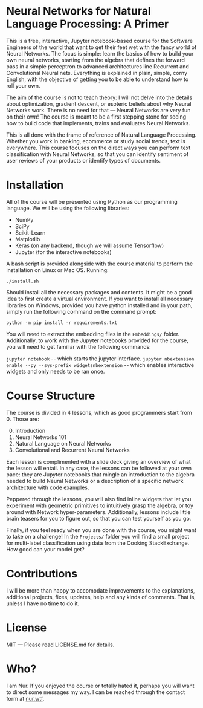 # Neural Networks for Natural Language Processing: A Primer

This is a free, interactive, Jupyter notebook-based course for the Software Engineers of the world
that want to get their feet wet with the fancy world of Neural Networks. The focus is simple: learn
the basics of how to build your own neural networks, starting from the algebra that defines the
forward pass in a simple perceptron to advanced architectures line Recurrent and Convolutional
Neural nets. Everything is explained in plain, simple, corny English, with the objective of getting
you to be able to understand how to roll your own.

The aim of the course is not to teach theory: I will not delve into the details about optimization,
gradient descent, or esoteric beliefs about why Neural Networks work. There is no need for that —
Neural Networks are very fun on their own! The course is meant to be a first stepping stone for
seeing how to build code that implements, trains and evaluates Neural Networks. 

This is all done with the frame of reference of Natural Language Processing. Whether you work in
banking, ecommerce or study social trends, text is everywhere. This course focuses on the direct
ways you can perform text classification with Neural Networks, so that you can identify sentiment
of user reviews of your products or identify types of documents.

# Installation

All of the course will be presented using Python as our programming language. We will be using the
following libraries:

* NumPy
* SciPy
* Scikit-Learn
* Matplotlib
* Keras (on any backend, though we will assume Tensorflow)
* Jupyter (for the interactive notebooks)

A bash script is provided alongside with the course material to perform the installation on Linux
or Mac OS. Running:

  `./install.sh`

Should install all the necessary packages and contents. It might be a good idea to first create a
virtual environment. If you want to install all necessary libraries on Windows, provided you have
python installed and in your path, simply run the following command on the command prompt:

  `python -m pip install -r requirements.txt`

You will need to extract the embedding files in the `Embeddings/` folder. Additionally, to work 
with the Jupyter notebooks provided for the course, you will need to get familiar with the 
following commands:

  `jupyter notebook` -- which starts the jupyter interface.
  `jupyter nbextension enable --py --sys-prefix widgetsnbextension` -- which enables interactive widgets and only needs to be ran once.

# Course Structure

The course is divided in 4 lessons, which as good programmers start from 0. Those are:

0. Introduction
1. Neural Networks 101
2. Natural Language on Neural Networks
3. Convolutional and Recurrent Neural Networks

Each lesson is complimented with a slide deck giving an overview of what the lesson will entail. 
In any case, the lessons can be followed at your own pace: they are Jupyter notebooks that mingle
an introduction to the algebra needed to build Neural Networks or a description of a specific
network architecture with code examples. 

Peppered through the lessons, you will also find inline widgets that let you experiment with
geometric primitives to intuitively grasp the algebra, or toy around with Network hyper-parameters.
Additionally, lessons include little brain teasers for you to figure out, so that you can test
yourself as you go.

Finally, if you feel ready when you are done with the course, you might want to take on a
challenge! In the `Projects/` folder you will find a small project for multi-label classification
using data from the Cooking StackExchange. How good can your model get? 

# Contributions

I will be more than happy to accomodate improvements to the explanations, additional projects,
fixes, updates, help and any kinds of comments. That is, unless I have no time to do it.

# License

MIT — Please read LICENSE.md for details.

# Who?

I am Nur. If you enjoyed the course or totally hated it, perhaps you will want to direct some
messages my way. I can be reached through the contact form at [nur.wtf](https://nur.wtf/).

